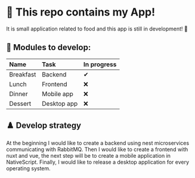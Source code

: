 # 🍅 This repo contains my App!

It is small application related to food and this app is still in development! 🔨

## 🔨 Modules to develop:

| Name         | Task        | In progress    |
| :----------- | :---------- | :------------- |
| Breakfast    | Backend     | ✔             |
| Lunch        | Frontend    | ❌            |
| Dinner       | Mobile app  | ❌            |
| Dessert      | Desktop app | ❌            |

## ♟️ Develop strategy

At the beginning I would like to create a backend using nest microservices communicating with RabbitMQ. Then I would like to create a frontend with nuxt and vue, the next step will be to create a mobile application in NativeScript. Finally, I would like to release a desktop application for every operating system.
